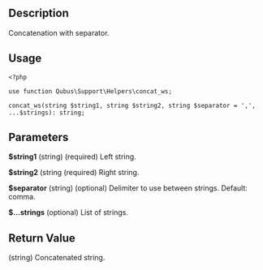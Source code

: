 Description
-----------

Concatenation with separator.

Usage
-----

    <?php

    use function Qubus\Support\Helpers\concat_ws;
    
    concat_ws(string $string1, string $string2, string $separator = ',', ...$strings): string;

Parameters
----------

**$string1** (string) (required) Left string.

**$string2** (string (required) Right string.

**$separator** (string) (optional) Delimiter to use between strings. Default: comma.

**$…strings** (optional) List of strings.

Return Value
------------

(string) Concatenated string.
